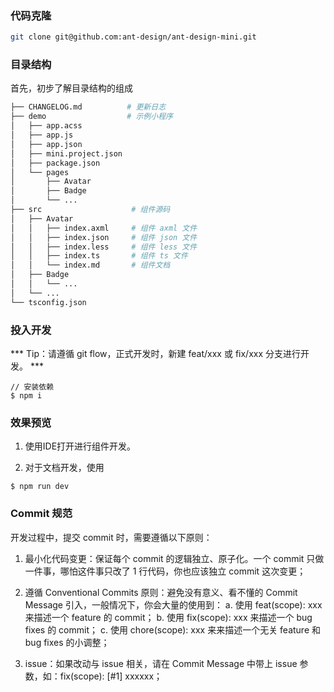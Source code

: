 ### 代码克隆

``` bash
git clone git@github.com:ant-design/ant-design-mini.git
```

### 目录结构

首先，初步了解目录结构的组成

``` bash
├── CHANGELOG.md          # 更新日志
├── demo                  # 示例小程序
│   ├── app.acss
│   ├── app.js
│   ├── app.json
│   ├── mini.project.json
│   ├── package.json
│   └── pages
│       ├── Avatar
│       ├── Badge
│       └── ...
├── src                    # 组件源码
│   ├── Avatar
│   │   ├── index.axml     # 组件 axml 文件
│   │   ├── index.json     # 组件 json 文件
│   │   ├── index.less     # 组件 less 文件
│   │   ├── index.ts       # 组件 ts 文件
│   │   └── index.md       # 组件文档
│   ├── Badge
│   │   └── ...
│   └── ...
└── tsconfig.json
```

### 投入开发

*** Tip：请遵循 git flow，正式开发时，新建 feat/xxx 或 fix/xxx 分支进行开发。 ***

```
// 安装依赖
$ npm i
```

### 效果预览

1. 使用IDE打开进行组件开发。

2. 对于文档开发，使用
```
$ npm run dev
```

### Commit 规范

开发过程中，提交 commit 时，需要遵循以下原则：

1. 最小化代码变更：保证每个 commit 的逻辑独立、原子化。一个 commit 只做一件事，哪怕这件事只改了 1 行代码，你也应该独立 commit 这次变更；

2. 遵循 Conventional Commits 原则：避免没有意义、看不懂的 Commit Message 引入，一般情况下，你会大量的使用到：
  a. 使用 feat(scope): xxx 来描述一个 feature 的 commit；
  b. 使用 fix(scope): xxx 来描述一个 bug fixes 的 commit；
  c. 使用 chore(scope): xxx 来来描述一个无关 feature 和 bug fixes 的小调整；

3. issue：如果改动与 issue 相关，请在 Commit Message 中带上 issue 参数，如：fix(scope): [#1] xxxxxx；
